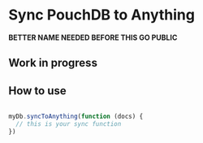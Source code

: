 Sync PouchDB to Anything
=====

**BETTER NAME NEEDED BEFORE THIS GO PUBLIC**

Work in progress
----

How to use
----

```javascript

myDb.syncToAnything(function (docs) {
  // this is your sync function
})
```
